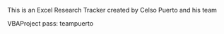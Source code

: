 This is an Excel Research Tracker created by Celso Puerto and his team

VBAProject pass: teampuerto
